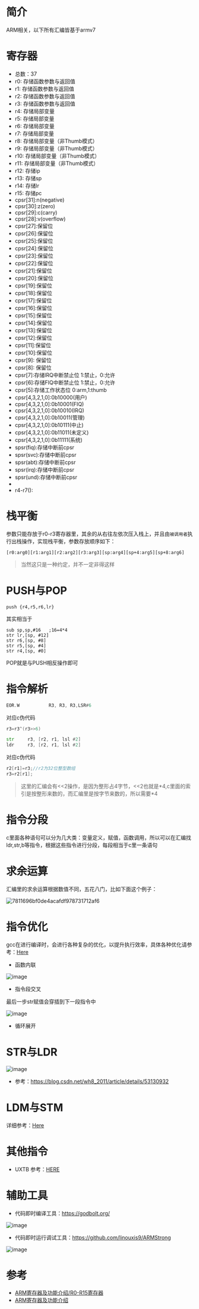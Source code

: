 # 简介
ARM相关，以下所有汇编皆基于armv7
# 寄存器
- 总数：37
- r0:  存储函数参数与返回值
- r1:  存储函数参数与返回值
- r2:  存储函数参数与返回值
- r3:  存储函数参数与返回值
- r4:  存储局部变量
- r5:  存储局部变量
- r6:  存储局部变量
- r7:  存储局部变量
- r8:  存储局部变量（非Thumb模式）
- r9:  存储局部变量（非Thumb模式）
- r10: 存储局部变量（非Thumb模式）
- r11: 存储局部变量（非Thumb模式）
- r12: 存储ip
- r13: 存储sp
- r14: 存储lr
- r15: 存储pc
- cpsr[31]:n(negative)
- cpsr[30]:z(zero)
- cpsr[29]:c(carry)
- cpsr[28]:v(overflow)
- cpsr[27]:保留位
- cpsr[26]:保留位
- cpsr[25]:保留位
- cpsr[24]:保留位
- cpsr[23]:保留位
- cpsr[22]:保留位
- cpsr[21]:保留位
- cpsr[20]:保留位
- cpsr[19]:保留位
- cpsr[18]:保留位
- cpsr[17]:保留位
- cpsr[16]:保留位
- cpsr[15]:保留位
- cpsr[14]:保留位
- cpsr[13]:保留位
- cpsr[12]:保留位
- cpsr[11]:保留位
- cpsr[10]:保留位
- cpsr[9]: 保留位
- cpsr[8]: 保留位
- cpsr[7]:存储IRQ中断禁止位 1:禁止，0:允许
- cpsr[6]:存储FIQ中断禁止位 1:禁止，0:允许
- cpsr[5]:存储工作状态位 0:arm,1:thumb
- cpsr[4,3,2,1,0]:0b10000(用户)
- cpsr[4,3,2,1,0]:0b10001(FIQ)
- cpsr[4,3,2,1,0]:0b10010(IRQ)
- cpsr[4,3,2,1,0]:0b10011(管理)
- cpsr[4,3,2,1,0]:0b10111(中止)
- cpsr[4,3,2,1,0]:0b11011(未定义)
- cpsr[4,3,2,1,0]:0b11111(系统)
- spsr(fiq):存储中断前cpsr
- spsr(svc):存储中断前cpsr
- spsr(abt):存储中断前cpsr
- spsr(irq):存储中断前cpsr
- spsr(und):存储中断前cpsr
- 
- r4-r7():
# 栈平衡
参数只能存放于r0-r3寄存器里，其余的从右往左依次压入栈上，并且由`被调用者`执行出栈操作，实现栈平衡，参数存放顺序如下：
```
[r0:arg0][r1:arg1][r2:arg2][r3:arg3][sp:arg4][sp+4:arg5][sp+8:arg6]
```
> 当然这只是一种约定，并不一定非得这样
# PUSH与POP
```
push {r4,r5,r6,lr}
```
其实相当于
```
sub sp,sp,#16   ;16=4*4
str lr,[sp, #12]
str r6,[sp, #8]
str r5,[sp, #4]
str r4,[sp, #0]
```
POP就是与PUSH相反操作即可
# 指令解析
```asm
EOR.W           R3, R3, R3,LSR#6 
```
对应c伪代码
```c
r3=r3^(r3>>6)
```
```asm
str     r3, [r2, r1, lsl #2] 
ldr     r3, [r2, r1, lsl #2] 
```

对应c伪代码

```c
r2[r1]=r3;//r2为32位整型数组
r3=r2[r1];
```
> 这里的汇编会有<<2操作，是因为整形占4字节，<<2也就是\*4,c里面的索引是按整形来数的，而汇编里是按字节来数的，所以需要\*4
# 指令分段
c里面各种语句可以分为几大类：变量定义，赋值，函数调用，所以可以在汇编找ldr,str,b等指令，根据这些指令进行分段，每段相当于c里一条语句
# 求余运算
汇编里的求余运算根据数值不同，五花八门，比如下面这个例子：

![7811696bf0de4acafdf978731712af6](https://user-images.githubusercontent.com/27600008/137833812-2cdf392d-6d94-49dd-b0e4-f2df3243ed1f.png)

# 指令优化
gcc在进行编译时，会进行各种复杂的优化，以提升执行效率，具体各种优化请参考：[Here](https://blog.csdn.net/qq_31108501/article/details/51842166)
- 函数内联

![image](https://user-images.githubusercontent.com/27600008/137844791-411867f0-108c-48d7-97d4-32afdc88fb6a.png)

- 指令段交叉

最后一步str赋值会穿插到下一段指令中

![image](https://user-images.githubusercontent.com/27600008/137893756-a7fc1a81-d771-4ef2-adca-2a2579d9d43e.png)


- 循环展开
# STR与LDR
![image](https://user-images.githubusercontent.com/27600008/138041430-eb4f77b4-cb5d-4fa7-a882-b8e64670c4e2.png)
- 参考：https://blog.csdn.net/wh8_2011/article/details/53130932
# LDM与STM
详细参考：[Here](https://blog.csdn.net/petib_wangwei/article/details/41318395)

# 其他指令
- UXTB 参考：[HERE](https://blog.csdn.net/qq_26914291/article/details/120844547)
# 辅助工具
- 代码即时编译工具：https://godbolt.org/

![image](https://user-images.githubusercontent.com/27600008/137894473-577d60c5-c3eb-4aaa-a8ed-2d30e8778920.png)


- 代码即时运行调试工具：https://github.com/linouxis9/ARMStrong

![image](https://user-images.githubusercontent.com/27600008/137894522-252199b2-a65e-42b3-8aa4-2312c53fb5e2.png)
# 参考
- [ARM寄存器及功能介绍/R0-R15寄存器](https://blog.csdn.net/Z_H_Z_0/article/details/106574292)
- [ARM寄存器及功能介绍](https://blog.csdn.net/lb920519/article/details/80065102?utm_medium=distribute.pc_relevant.none-task-blog-BlogCommendFromMachineLearnPai2-1.nonecase&depth_1-utm_source=distribute.pc_relevant.none-task-blog-BlogCommendFromMachineLearnPai2-1.nonecase)

